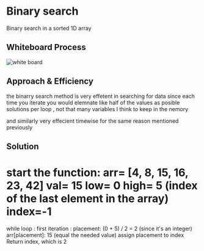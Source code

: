 # Binary search
Binary search in a sorted 1D array


## Whiteboard Process
![white board](https://i.ibb.co/BZS0wSb/Whiteboard-3-2.png)

## Approach & Efficiency
the binarry search method is very effetent in searching for data since each time you iterate you would elemnate like half of the values as posible solutions per loop , not that many variables I think to keep in the nemory

and similarly very effecient timewise for the same reason mentioned previously

## Solution

start the function:
arr= [4, 8, 15, 16, 23, 42]
val= 15
low= 0
high= 5 (index of the last element in the array)
index=-1
=======================
while loop :
first iteration :
placement: (0 + 5) / 2 = 2 (since it's an integer)
arr[placement]: 15 (equal the needed value)
assign placement to index
Return index, which is 2





